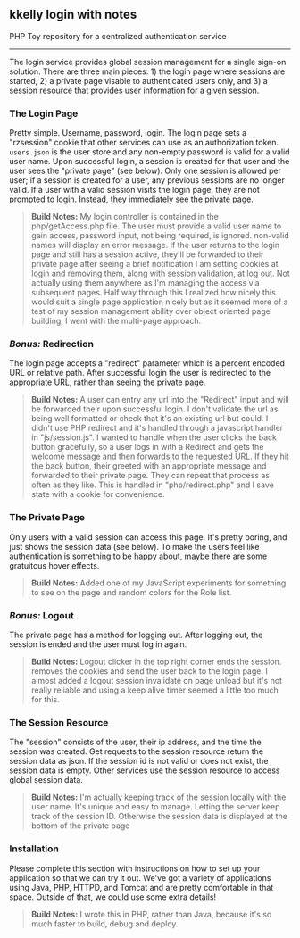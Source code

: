 ## kkelly login with notes

PHP Toy repository for a centralized authentication service

---

The login service provides global session management for a single sign-on solution.  There are three main pieces: 1) the login page where sessions are started, 2) a private page visable to authenticated users only, and 3) a session resource that provides user information for a given session.

### The Login Page
Pretty simple.  Username, password, login.  The login page sets a "rzsession" cookie that other services can use as an authorization token.  `users.json` is the user store and any non-empty password is valid for a valid user name.
Upon successful login, a session is created for that user and the user sees the "private page" (see below).  Only one session is allowed per user; if a session is created for a user, any previous sessions are no longer valid.
If a user with a valid session visits the login page, they are not prompted to login.  Instead, they immediately see the private page.
>**Build Notes:**
>My login controller is contained in the php/getAccess.php file.  The user must provide a valid user name to gain access, password input, not being required, is ignored. non-valid names will display an error message.
>If the user returns to the login page and still has a session active, they'll be forwarded to their private page after seeing a brief notification
>I am setting cookies at login and removing them, along with session validation, at log out.  Not actually using them anywhere as I'm managing the access via subsequent pages.
>Half way through this I realized how nicely this would suit a single page application nicely but as it seemed more of a test of my session management ability over object oriented page building, I went with the multi-page approach.

### _Bonus:_ Redirection
The login page accepts a "redirect" parameter which is a percent encoded URL or relative path.  After successful login the user is redirected to the appropriate URL, rather than seeing the private page.
>**Build Notes:**
>A user can entry any url into the "Redirect" input and will be forwarded their upon successful login.  I don't validate the url as being well formatted or check that it's an existing url but could.  I didn't use PHP redirect and it's handled through a javascript handler in "js/session.js".
>I wanted to handle when the user clicks the back button gracefully, so a user logs in with a Redirect and gets the welcome message and then forwards to the requested URL.  If they hit the back button, their greeted with an appropriate message and forwarded to their private page.
>They can repeat that process as often as they like.  This is handled in "php/redirect.php" and I save state with a cookie for convenience.

### The Private Page
Only users with a valid session can access this page.  It's pretty boring, and just shows the session data (see below).  To make the users feel like authentication is something to be happy about, maybe there are some gratuitous hover effects.
>**Build Notes:**
>Added one of my JavaScript experiments for something to see on the page and random colors for the Role list.

### _Bonus:_ Logout
The private page has a method for logging out.  After logging out, the session is ended and the user must log in again.
>**Build Notes:**
>Logout clicker in the top right corner ends the session. removes the cookies and send the user back to the login page. I almost added a logout session invalidate on page unload but it's not really reliable and using a keep alive timer seemed a little too much for this.

### The Session Resource
The "session" consists of the user, their ip address, and the time the session was created.  Get requests to the session resource return the session data as json.  If the session id is not valid or does not exist, the session data is empty.  Other services use the session resource to access global session data.
>**Build Notes:**
>I'm actually keeping track of the session locally with the user name. It's unique and easy to manage.  Letting the server keep track of the session ID.  Otherwise the session data is displayed at the bottom of the private page

### Installation
Please complete this section with instructions on how to set up your application so that we can try it out.  We've got a variety of applications using Java, PHP, HTTPD, and Tomcat and are pretty comfortable in that space.  Outside of that, we could use some extra details!
>**Build Notes:**
>I wrote this in PHP, rather than Java, because it's so much faster to build, debug and deploy.
